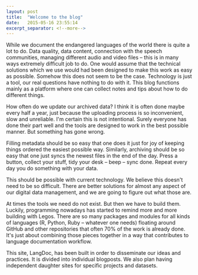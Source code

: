 ```yaml
---
layout: post
title:  "Welcome to the blog"
date:   2015-05-16 23:55:14
excerpt_separator: <!--more-->
---
```


While we document the endangered languages of the world there is quite a lot to do. Data quality, data content, connection with the speech communities, managing different audio and video files – this is in many ways extremely difficult job to do. One would assume that the technical solutions which we use would had been designed to make this work as easy as possible. Somehow this does not seem to be the case. Technology is just a tool, our real questions have nothing to do with it. This blog functions mainly as a platform where one can collect notes and tips about how to do different things.

<!--more-->

How often do we update our archived data? I think it is often done maybe every half a year, just because the uploading process is so inconvenient, slow and unreliable. I'm certain this is not intentional. Surely everyone has done their part well and the tools are designed to work in the best possible manner. But something has gone wrong. 

Filling metadata should be so easy that one does it just for joy of keeping things ordered the easiest possible way. Similarly, archiving should be so easy that one just syncs the newest files in the end of the day. Press a button, collect your stuff, tidy your desk – beep – sync done. Repeat every day you do something with your data. 

This should be possible with current technology. We believe this doesn't need to be so difficult. There are better solutions for almost any aspect of our digital data management, and we are going to figure out what those are. 

At times the tools we need do not exist. But then we have to build them. Luckily, programming nowadays has started to remind more and more building with Legos. There are so many packages and modules for all kinds of languages (R, Python, Ruby – whatever one needs) floating around GitHub and other repositories that often 70% of the work is already done. It's just about combining those pieces together in a way that contributes to language documentation workflow.

This site, LangDoc, has been built in order to disseminate our ideas and practices. It is divided into individual blogposts. We also plan having independent daughter sites for specific projects and datasets.
